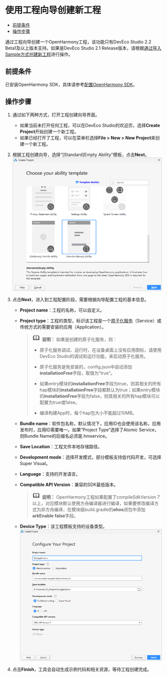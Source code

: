 # 使用工程向导创建新工程

- [前提条件](#前提条件)
- [操作步骤](#操作步骤)

通过工程向导创建一个OpenHarmony工程，该功能只有DevEco Studio 2.2 Beta1及以上版本支持。如果是DevEco Studio 2.1 Release版本，请根据[通过导入Sample方式创建新工程](../quick-start/import-sample-to-create-project.md)进行操作。


## 前提条件

已安装OpenHarmony SDK，具体请参考[配置OpenHarmony SDK](../quick-start/configuring-openharmony-sdk.md)。


## 操作步骤

1. 通过如下两种方式，打开工程创建向导界面。
   - 如果当前未打开任何工程，可以在DevEco Studio的欢迎页，选择**Create Project**开始创建一个新工程。
   - 如果已经打开了工程，可以在菜单栏选择**File &gt; New &gt; New Project**来创建一个新工程。

2. 根据工程创建向导，选择“[Standard]Empty Ability”模板，点击**Next**。
   ![zh-cn_image_0000001162463400](figures/zh-cn_image_0000001162463400.png)

3. 点击**Next**，进入到工程配置阶段，需要根据向导配置工程的基本信息。
   - **Project name**：工程的名称，可以自定义。
   - **Project type**：工程的类型，标识该工程是一个[原子化服务](https://developer.harmonyos.com/cn/docs/documentation/doc-guides/atomic-service-definition-0000001090840664)（Service）或传统方式的需要安装的应用（Application）。
      > ![icon-note.gif](public_sys-resources/icon-note.gif) **说明：**
      > 如果是创建的原子化服务，则：
      > 
      > - 原子化服务调试、运行时，在设备桌面上没有应用图标，请使用DevEco Studio的调试和运行功能，来启动原子化服务。
      > 
      > - 原子化服务是免安装的，config.json中自动添加**installationFree**字段，取值为“true”。
      > 
      > - 如果entry模块的**installationFree**字段为true，则其相关的所有hap模块的**installationFree**字段都默认为true；如果entry模块的**installationFree**字段为false，则其相关的所有hap模块可以配置为true或false。
      > 
      > - 编译构建App时，每个hap包大小不能超过10MB。
   - **Bundle name**：软件包名称，默认情况下，应用ID也会使用该名称，应用发布时，应用ID需要唯一。如果“Project Type”选择了Atomic Service，则Bundle Name的后缀名必须是.hmservice。
   - **Save Location**：工程文件本地存储路径。
   - **Development mode**：选择开发模式，部分模板支持低代码开发，可选择Super Visual。
   - **Language**：支持的开发语言。
   - **Compatible API Version**：兼容的SDK最低版本。
     
      > ![icon-note.gif](public_sys-resources/icon-note.gif) **说明：**
      > OpenHarmony工程如果配置了compileSdkVersion 7以上，对应模块默认使用方舟编译器进行编译，如果要修改编译方式为非方舟编译，在模块级build.gradle的**ohos**闭包中添加**arkEnable false**字段。
   - **Device Type**：该工程模板支持的设备类型。
      ![zh-cn_image_0000001196050928](figures/zh-cn_image_0000001196050928.png)
   
4. 点击**Finish**，工具会自动生成示例代码和相关资源，等待工程创建完成。
